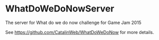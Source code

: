 # WhatDoWeDoNowServer
The server for What do we do now challenge for Game Jam 2015

See https://github.com/CatalinWeb/WhatDoWeDoNow for more details.
